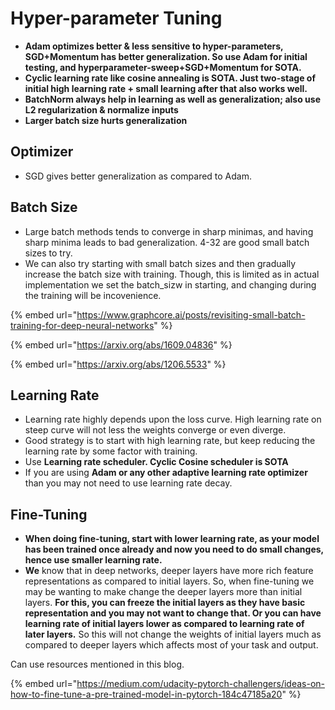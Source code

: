 # Hyper-parameter Tuning

*  **Adam optimizes better & less sensitive to hyper-parameters, SGD+Momentum has better generalization. So use Adam for initial testing, and hyperparameter-sweep+SGD+Momentum for SOTA.**
* **Cyclic learning rate like cosine annealing is SOTA. Just two-stage of initial high learning rate + small learning after that also works well.**
* **BatchNorm always help in learning as well as generalization; also use L2 regularization & normalize inputs**
* **Larger batch size hurts generalization**

## Optimizer

* SGD gives better generalization as compared to Adam. 

## Batch Size

* Large batch methods tends to converge in sharp minimas, and having sharp minima leads to bad generalization. 4-32 are good small batch sizes to try. 
* We can also try starting with small batch sizes and then gradually increase the batch size with training. Though, this is limited as in actual implementation we set the batch\_sizw in starting, and changing during the training will be incovenience.

{% embed url="https://www.graphcore.ai/posts/revisiting-small-batch-training-for-deep-neural-networks" %}

{% embed url="https://arxiv.org/abs/1609.04836" %}

{% embed url="https://arxiv.org/abs/1206.5533" %}

## Learning Rate

* Learning rate highly depends upon the loss curve. High learning rate on steep curve will not less the weights converge or even diverge. 
* Good strategy is to start with high learning rate, but keep reducing the learning rate by some factor with training. 
* Use **Learning rate scheduler. Cyclic Cosine scheduler is SOTA**
* If you are using **Adam or any other adaptive learning rate optimizer** than you may not need to use learning rate decay. 

## **Fine-Tuning**

* **When doing fine-tuning, start with lower learning rate, as your model has been trained once already and now you need to do small changes, hence use smaller learning rate.** 
* **We** know that in deep networks, deeper layers have more rich feature representations as compared to initial layers. So, when fine-tuning we may be wanting to make change the deeper layers more than initial layers. **For this, you can freeze the initial layers as they have basic representation and you may not want to change that. Or you can have learning rate of initial layers lower as compared to learning rate of later layers.**   So this will not change the weights of initial layers much as compared to deeper layers which affects most of your task and output. 

Can use resources mentioned in this blog. 

{% embed url="https://medium.com/udacity-pytorch-challengers/ideas-on-how-to-fine-tune-a-pre-trained-model-in-pytorch-184c47185a20" %}






